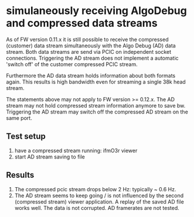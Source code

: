 # simulaneously receiving AlgoDebug and compressed data streams

As of FW version 0.11.x it is still possible to receive the compressed (customer) data stream simultaneously with the Algo Debug (AD) data stream. Both data streams are send via PCIC on independent socket connections. Triggering the AD stream does not implement a automatic 'switch off' of the customer compressed PCIC stream.  

Furthermore the AD data stream holds information about both formats again. This results is high bandwidth even for streaming a single 38k head stream.

The statements above may not apply to FW version >= 0.12.x. The AD stream may not hold compressed stream information anymore to save bw. Triggering the AD stream may switch off the compressed AD stream on the same port.  

## Test setup
1. have a compressed stream running: ifmO3r viewer
2. start AD stream saving to file

## Results
1. The compressed pcic stream drops below 2 Hz: typically ~ 0.6 Hz.
2. The AD stream seems to keep going / is not influenced by the second (compressed stream) viewer application. A replay of the saved AD file works well. The data is not corrupted. AD framerates are not tested. 